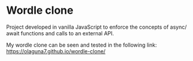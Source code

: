 ﻿# Wordle clone

 Project developed in vanilla JavaScript to enforce the concepts of async/ await functions and calls to an external API.

 My wordle clone can be seen and tested in the following link: https://olaguna7.github.io/wordle-clone/
